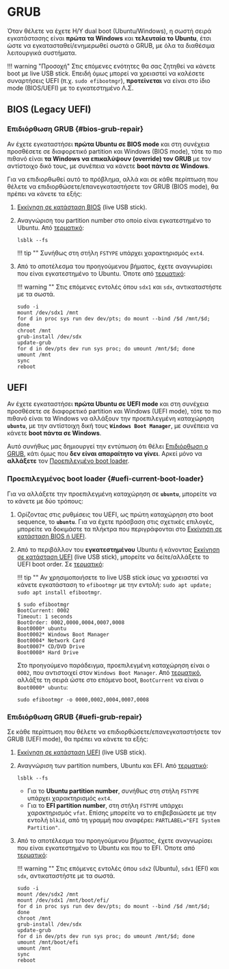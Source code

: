 # GRUB

Όταν θέλετε να έχετε Η/Υ dual boot (Ubuntu/Windows), η σωστή σειρά εγκατάστασης
είναι **πρώτα τα Windows** και **τελευταία το Ubuntu**, έτσι ώστε να
εγκατασταθεί/ενημερωθεί σωστά ο GRUB, με όλα τα διαθέσιμα λειτουργικά
συστήματα.

!!! warning "Προσοχή"
    Στις επόμενες ενότητες θα σας ζητηθεί να κάνετε boot με live USB stick.
    Επειδή όμως μπορεί να χρειαστεί να καλέσετε συναρτήσεις UEFI (π.χ. `sudo
    efibootmgr`), **προτείνεται** να είναι στο ίδιο mode (BIOS/UEFI) με το
    εγκατεστημένο Λ.Σ.

## BIOS (Legacy UEFI)

### Επιδιόρθωση GRUB {#bios-grub-repair}

Αν έχετε εγκαταστήσει **πρώτα Ubuntu σε BIOS mode** και στη συνέχεια προσθέσετε
σε διαφορετικό partition και Windows (BIOS mode), τότε το πιο πιθανό είναι **τα
Windows να επικαλύψουν (override) τον GRUB** με τον αντίστοιχο δικό τους, με
συνέπεια να κάνετε **boot πάντα σε Windows**.

Για να επιδιορθωθεί αυτό το πρόβλημα, αλλά και σε κάθε περίπτωση που θέλετε να
επιδιορθώσετε/επανεγκαταστήσετε τον GRUB (BIOS mode), θα πρέπει να κάνετε τα
εξής:

1.  [Εκκίνηση σε κατάσταση BIOS](../bios-uefi-boot/) (live USB stick).

2.  Αναγνώριση του partition number στο οποίο είναι εγκατεστημένο το Ubuntu.
    Από [τερματικό](../../glossary/#terminal):

    ```shell
    lsblk --fs
    ```

    !!! tip ""
        Συνήθως στη στήλη `FSTYPE` υπάρχει χαρακτηρισμός `ext4`.

3.  Από το αποτέλεσμα του προηγούμενου βήματος, έχετε αναγνωρίσει που είναι
    εγκατεστημένο το Ubuntu. Όποτε από [τερματικό](../../glossary/#terminal):

    !!! warning ""
        Στις επόμενες εντολές όπου `sdx1` και `sdx`, αντικαταστήστε με τα
        σωστά.

    ```shell
    sudo -i
	mount /dev/sdx1 /mnt
	for d in proc sys run dev dev/pts; do mount --bind /$d /mnt/$d; done
	chroot /mnt
    grub-install /dev/sdx
    update-grub
	for d in dev/pts dev run sys proc; do umount /mnt/$d; done
	umount /mnt
	sync
	reboot
    ```

## UEFI

Αν έχετε εγκαταστήσει **πρώτα Ubuntu σε UEFI mode** και στη συνέχεια προσθέσετε
σε διαφορετικό partition και Windows (UEFI mode), τότε το πιο πιθανό είναι τα
Windows να αλλάξουν την προεπιλεγμένη καταχώρηση **`ubuntu`**, με την
αντίστοιχη δική τους **`Windows Boot Manager`**, με συνέπεια να κάνετε **boot
πάντα σε Windows**.

Αυτό συνήθως μας δημιουργεί την εντύπωση ότι θέλει [Επιδιόρθωση ο
GRUB](#uefi-grub-repair), κάτι όμως που **δεν είναι απαραίτητο να γίνει**.
Αρκεί μόνο να **αλλάξετε** τον [Προεπιλεγμένο boot
loader](#uefi-current-boot-loader).

### Προεπιλεγμένος boot loader {#uefi-current-boot-loader}

Για να αλλάξετε την προεπιλεγμένη καταχώρηση σε **`ubuntu`**, μπορείτε να το
κάνετε με δύο τρόπους:

1.  Ορίζοντας στις ρυθμίσεις του UEFI, ως πρώτη καταχώρηση στο boot sequence,
    το **`ubuntu`**. Για να έχετε πρόσβαση στις σχετικές επιλογές, μπορείτε να
    δοκιμάστε τα πλήκτρα που περιγράφονται στο [Εκκίνηση σε κατάσταση BIOS ή
    UEFI](../bios-uefi-boot/).

2.  Από το περιβάλλον του **εγκατεστημένου** Ubuntu ή κάνοντας [Εκκίνηση σε
    κατάσταση UEFI](../bios-uefi-boot/) (live USB stick), μπορείτε να
    δείτε/αλλάξετε το UEFI boot order. Σε
    [τερματικό](../../glossary/#terminal):

    !!! tip ""
        Αν χρησιμοποιήσετε το live USB stick ίσως να χρειαστεί να κάνετε
        εγκατάσταση το `efibootmgr` με την εντολή: `sudo apt update; sudo apt
        install efibootmgr`.

    ```shell-session
    $ sudo efibootmgr
	BootCurrent: 0002
	Timeout: 1 seconds
	BootOrder: 0002,0000,0004,0007,0008
	Boot0000* ubuntu
	Boot0002* Windows Boot Manager
	Boot0004* Network Card
	Boot0007* CD/DVD Drive
	Boot0008* Hard Drive
    ```

    Στο προηγούμενο παράδειγμα, προεπιλεγμένη καταχώρηση είναι ο `0002`, που
    αντιστοιχεί στον `Windows Boot Manager`. Από
    [τερματικό](../../glossary/#terminal), αλλάξτε τη σειρά ώστε στο επόμενο boot,
    `BootCurrent` να είναι ο `Boot0000* ubuntu`:

    ```shell
    sudo efibootmgr -o 0000,0002,0004,0007,0008
    ```

### Επιδιόρθωση GRUB {#uefi-grub-repair}

Σε κάθε περίπτωση που θέλετε να επιδιορθώσετε/επανεγκαταστήσετε τον GRUB (UEFI
mode), θα πρέπει να κάνετε τα εξής:

1.  [Εκκίνηση σε κατάσταση UEFI](../bios-uefi-boot/) (live USB stick).

2.  Αναγνώριση των partition numbers, Ubuntu και EFI. Από
    [τερματικό](../../glossary/#terminal):

    ```shell
    lsblk --fs
    ```

    -   Για το **Ubuntu partition number**, συνήθως στη στήλη `FSTYPE` υπάρχει
        χαρακτηρισμός `ext4`.
    -   Για το **EFI partition number**, στη στήλη `FSTYPE` υπάρχει
        χαρακτηρισμός `vfat`. Επίσης μπορείτε να το επιβεβαιώσετε με την εντολή
        `blkid`, από τη γραμμή που αναφέρει: `PARTLABEL="EFI System
        Partition"`.

3.  Από το αποτέλεσμα του προηγούμενου βήματος, έχετε αναγνωρίσει που είναι
    εγκατεστημένο το Ubuntu και που το EFI. Όποτε από
    [τερματικό](../../glossary/#terminal):

    !!! warning ""
        Στις επόμενες εντολές όπου `sdx2` (Ubuntu), `sdx1` (EFI) και `sdx`,
        αντικαταστήστε με τα σωστά.

    ```shell
    sudo -i
	mount /dev/sdx2 /mnt
    mount /dev/sdx1 /mnt/boot/efi/
	for d in proc sys run dev dev/pts; do mount --bind /$d /mnt/$d; done
	chroot /mnt
    grub-install /dev/sdx
    update-grub
	for d in dev/pts dev run sys proc; do umount /mnt/$d; done
	umount /mnt/boot/efi
    umount /mnt
	sync
	reboot
    ```
